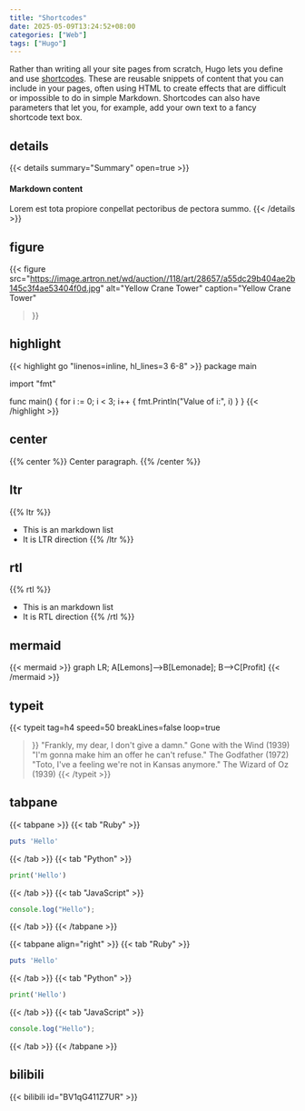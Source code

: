 ```yaml
---
title: "Shortcodes"
date: 2025-05-09T13:24:52+08:00
categories: ["Web"]
tags: ["Hugo"]
---
```


Rather than writing all your site pages from scratch, Hugo lets you define and use [shortcodes](https://gohugo.io/content-management/shortcodes/). These are reusable snippets of content that you can include in your pages, often using HTML to create effects that are difficult or impossible to do in simple Markdown. Shortcodes can also have parameters that let you, for example, add your own text to a fancy shortcode text box.
<!--more-->

## details

{{< details summary="Summary" open=true >}}
#### Markdown content
Lorem est tota propiore conpellat pectoribus de pectora summo.
{{< /details >}}

## figure

{{< figure
  src="https://image.artron.net/wd/auction//118/art/28657/a55dc29b404ae2b145c3f4ae53404f0d.jpg"
  alt="Yellow Crane Tower"
  caption="Yellow Crane Tower"
>}}

## highlight

{{< highlight go "linenos=inline, hl_lines=3 6-8" >}}
package main

import "fmt"

func main() {
    for i := 0; i < 3; i++ {
        fmt.Println("Value of i:", i)
    }
}
{{< /highlight >}}

## center

{{% center %}}
Center paragraph.
{{% /center %}}

## ltr

{{% ltr %}}
- This is an markdown list
- It is LTR direction
{{% /ltr %}}

## rtl

{{% rtl %}}
- This is an markdown list
- It is RTL direction
{{% /rtl %}}

## mermaid

{{< mermaid >}}
graph LR;
A[Lemons]-->B[Lemonade];
B-->C[Profit]
{{< /mermaid >}}

## typeit

{{< typeit 
  tag=h4
  speed=50
  breakLines=false
  loop=true
>}}
"Frankly, my dear, I don't give a damn." Gone with the Wind (1939)
"I'm gonna make him an offer he can't refuse." The Godfather (1972)
"Toto, I've a feeling we're not in Kansas anymore." The Wizard of Oz (1939)
{{< /typeit >}}

## tabpane

{{< tabpane >}}
{{< tab "Ruby" >}}

```ruby
puts 'Hello'
```

{{< /tab >}}
{{< tab "Python" >}}

```python
print('Hello')
```

{{< /tab >}}
{{< tab "JavaScript" >}}

```js
console.log("Hello");
```

{{< /tab >}}
{{< /tabpane >}}


{{< tabpane align="right" >}}
{{< tab "Ruby" >}}

```ruby
puts 'Hello'
```

{{< /tab >}}
{{< tab "Python" >}}

```python
print('Hello')
```

{{< /tab >}}
{{< tab "JavaScript" >}}

```js
console.log("Hello");
```

{{< /tab >}}
{{< /tabpane >}}

## bilibili

{{< bilibili id="BV1qG411Z7UR" >}}
